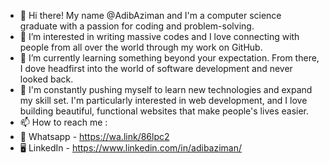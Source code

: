 - 👋 Hi there! My name @AdibAziman and I'm a computer science graduate with a passion for coding and problem-solving.
- 👀 I’m interested in writing massive codes and I love connecting with people from all over the world through my work on GitHub.
- 🌱 I’m currently learning something beyond your expectation. From there, I dove headfirst into the world of software development and never looked back.
- 💞️ I'm constantly pushing myself to learn new technologies and expand my skill set. I'm particularly interested in web development, and I love building beautiful, functional websites that make people's lives easier.
- 📫 How to reach me : 
- :iphone: Whatsapp - https://wa.link/86lpc2 
- :desktop_computer: LinkedIn - https://www.linkedin.com/in/adibaziman/
